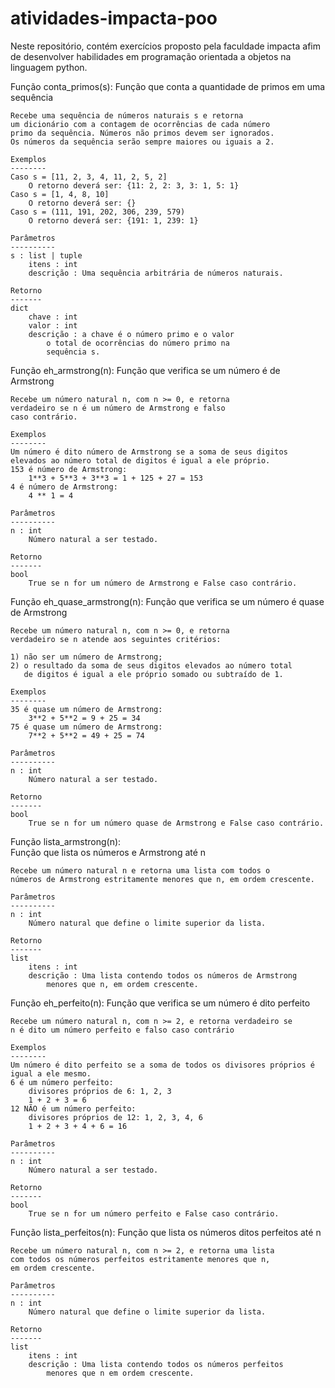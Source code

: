 # atividades-impacta-poo
Neste repositório, contém exercícios proposto pela faculdade impacta afim de desenvolver habilidades em programação orientada a objetos na linguagem python.

Função conta_primos(s):
Função que conta a quantidade de primos em uma sequência

	Recebe uma sequência de números naturais s e retorna
	um dicionário com a contagem de ocorrências de cada número
	primo da sequência. Números não primos devem ser ignorados.
	Os números da sequência serão sempre maiores ou iguais a 2.

	Exemplos
	--------
	Caso s = [11, 2, 3, 4, 11, 2, 5, 2]
		O retorno deverá ser: {11: 2, 2: 3, 3: 1, 5: 1}
	Caso s = [1, 4, 8, 10]
		O retorno deverá ser: {}
	Caso s = (111, 191, 202, 306, 239, 579)
		O retorno deverá ser: {191: 1, 239: 1}

	Parâmetros
	----------
	s : list | tuple
		itens : int
		descrição : Uma sequência arbitrária de números naturais.

	Retorno
	-------
	dict
		chave : int
		valor : int
		descrição : a chave é o número primo e o valor
			o total de ocorrências do número primo na
			sequência s.
 
 Função eh_armstrong(n):
 Função que verifica se um número é de Armstrong

	Recebe um número natural n, com n >= 0, e retorna
	verdadeiro se n é um número de Armstrong e falso
	caso contrário.

	Exemplos
	--------
	Um número é dito número de Armstrong se a soma de seus digitos
	elevados ao número total de digitos é igual a ele próprio.
	153 é número de Armstrong:
		1**3 + 5**3 + 3**3 = 1 + 125 + 27 = 153
	4 é número de Armstrong:
		4 ** 1 = 4

	Parâmetros
	----------
	n : int
		Número natural a ser testado.

	Retorno
	-------
	bool
		True se n for um número de Armstrong e False caso contrário.
   
  Função eh_quase_armstrong(n):
  Função que verifica se um número é quase de Armstrong

	Recebe um número natural n, com n >= 0, e retorna
	verdadeiro se n atende aos seguintes critérios:

	1) não ser um número de Armstrong;
	2) o resultado da soma de seus digitos elevados ao número total
	   de digitos é igual a ele próprio somado ou subtraído de 1.

	Exemplos
	--------
	35 é quase um número de Armstrong:
		3**2 + 5**2 = 9 + 25 = 34
	75 é quase um número de Armstrong:
		7**2 + 5**2 = 49 + 25 = 74

	Parâmetros
	----------
	n : int
		Número natural a ser testado.

	Retorno
	-------
	bool
		True se n for um número quase de Armstrong e False caso contrário.
    
 Função lista_armstrong(n):   
 Função que lista os números e Armstrong até n

	Recebe um número natural n e retorna uma lista com todos o
	números de Armstrong estritamente menores que n, em ordem crescente.

	Parâmetros
	----------
	n : int
		Número natural que define o limite superior da lista.

	Retorno
	-------
	list
		itens : int
		descrição : Uma lista contendo todos os números de Armstrong
			menores que n, em ordem crescente.
  
  Função eh_perfeito(n):
  Função que verifica se um número é dito perfeito

	Recebe um número natural n, com n >= 2, e retorna verdadeiro se
	n é dito um número perfeito e falso caso contrário

	Exemplos
	--------
	Um número é dito perfeito se a soma de todos os divisores próprios é
	igual a ele mesmo.
	6 é um número perfeito:
		divisores próprios de 6: 1, 2, 3
		1 + 2 + 3 = 6
	12 NÃO é um número perfeito:
		divisores próprios de 12: 1, 2, 3, 4, 6
		1 + 2 + 3 + 4 + 6 = 16

	Parâmetros
	----------
	n : int
		Número natural a ser testado.

	Retorno
	-------
	bool
		True se n for um número perfeito e False caso contrário.
	
 Função lista_perfeitos(n):
 Função que lista os números ditos perfeitos até n

	Recebe um número natural n, com n >= 2, e retorna uma lista
	com todos os números perfeitos estritamente menores que n,
	em ordem crescente.

	Parâmetros
	----------
	n : int
		Número natural que define o limite superior da lista.

	Retorno
	-------
	list
		itens : int
		descrição : Uma lista contendo todos os números perfeitos
			menores que n em ordem crescente.
	

